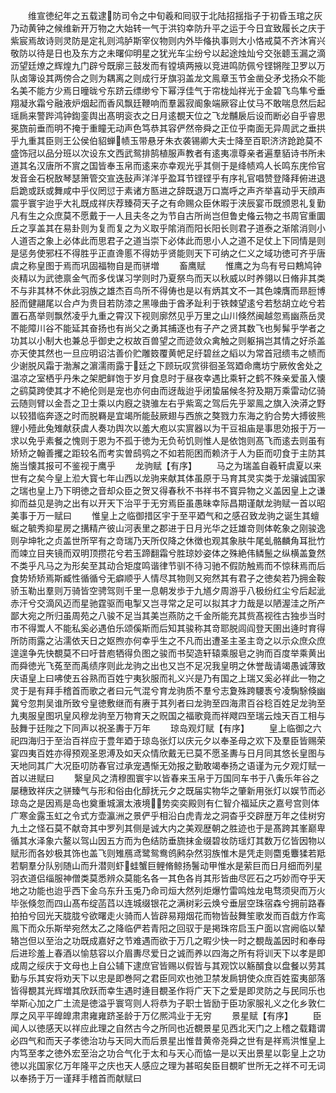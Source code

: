 <!-- { "loadSidebar": true } -->
　　维宣徳纪年之五载逮防司令之中旬羲和囘驭于北陆招揺指子于初昏玉琯之灰乃动黄钟之候维新开万物之大始转一气于洪钧幸防升平之运于今日宜致履长之庆于紫宸焉故诗则灵防是定礼则鸿胪斯宰仪物则内外毕偹执事则大小恪戒莫不齐沐宵兴敬防以待是日也及东方之未曙仰明星之犹光车尘纷兮以起途烛灿兮交张聼玉漏之滴沥望廷燎之辉煌九门辟兮既廓三鼓发而有镗填两掖以竞进鸣防佩兮铿锵陛卫罗以万队卤簿设其两傍合之则为耦离之则成行牙旗羽盖龙文鳯章玉节金凿殳矛戈扬众不能名美不能方少焉日曈昽兮东跻云缥缈兮下幂浮佳气于帘栊灿祥光于金碧飞鸟隼兮垂翔凝氷霜兮融液炉烟起而香风飘廷鞭响而羣嚣寂阍象端厥容止仗马不敢喘息然后起瑶扄来警跸鸿钟鍧銮舆出髙明衮衣之日月逺覩天位之飞龙黼扆后设而断必自乎睿思冕旒前垂而明不掩于重瞳无动声色笃恭其容俨然帝舜之正位乎南面无异周武之垂拱乎九重其臣则王公侯伯貂蝉帻玉带悬牙朱衣袭锡卿大夫士降至百职济济跄跄莫不盛饰冠以品分班以次设东文西武鸳排鹄植服声教者有逺夷凛尊亲者遍羣貊诗书所未道其名汉唐所不賔之国皆奉玉帛而逺来亦幸观光乎其侧于是绛帻鸡人长鸣东庑伶官发音金石柷敔琴瑟箫管交宣迭鼔声洋洋乎盈耳节铿铿乎有序礼官唱赞登降拜俯进退启跪或跃或舞咸中乎仪罔愆于素诸方匦进之辞既退万口嵩呼之声齐举喜动乎天顔声震乎寰宇迨乎大礼既成祥庆荐臻荷天子之有命赐众臣休暇于浃辰宴币既颁恩礼复勤凡有生之众庶莫不愿戴于一人且夫冬之为节自古所尚岂但鲁史偹云物之书周官重圜丘之享盖其在易卦则为复而复之为义取乎隂消而阳长阳长则君子道泰之渐隂消则小人道否之象上必体此而思君子之道当崇下必体此而思小人之道不足仗上下同情是则是惩务使邪枉不得胜乎正直谗慝不得妨乎贤能则天下可纳之仁义之域功徳可齐乎唐虞之称皇图于焉而巩固福物自是而骈増
　　畜鹰赋
　　惟鹰之为鸟有号曰鷞鸠钟炎精以为武徳禀金气而多伐谋习学则时乃夏祭鸟而天以秋威以时养翎以日脩非其类不与非其林不休此羽族之雄杰百鸟所不得俦也是以有炳其文不一其色竦膺而昻脰博胫而健翮尾以合卢为贵目若防漆之黑喙曲于酋矛趾利于铁棘望逺兮若愁胡立屹兮若置石髙举则飘然凌乎九重之霄汉下视则廓然见乎万里之山川倏然闽越忽焉幽燕岳灵不能障川谷不能延其奋扬也有尚父之勇其捕逐也有子产之贤其数飞也髣髴乎学者之功其以小制大也兼总乎御史之权故百兽望之而迹敛众禽触之则躯捐岂其情之好杀盖亦天使其然也一旦应明诏沽善价贮雕笯覆黄帊足纡碧丝之縚以为常首冠缋韦之帻而少谢脱风霜于渤澥之濵濡雨露于廷之下顾玩叹赏徘徊圣驾廼命鹰坊宁厥攸舍处之温凉之室栖乎丹朱之架肥鲜饱于岁月食息时于昼夜幸遇比乘轩之鹤不殊亲爱虽入懐之鹞莫跨使其才不絶伦则是宠也亦何由而迓哉迨乎闭蛰届候冬狩及期万乘雷动亿骑云随则臂以金吾之卫士乘以内廐之骁骓左右乎紫鸾之驾后先乎翠鳯之旗入泱漭之野以较猎临奔逐之时而脱羇是宜竭所能鼔厥翅与西旅之獒戮力东海之豹合势大搏彼熊貍小殪此兔雉献获虞人奏功舆次以羞大庖以实賔器以为干豆祖庙是事思効报于万一求以免乎素餐之愧则于恩为不孤于徳为无负茍饥则惟人是依饱则髙飞而逺去则虽有矫矫之翰善攫之距较名而考实曽鸱鸮之不如若阨困而赖济于人为臣而叨食于主防其施当懐其报可不鉴视于鹰乎
　　龙驹赋【有序】
　　马之为瑞盖自羲轩虞夏以来世有之矣今皇上涖大寳七年山西以龙驹来献其体虽原于马育其灵实类于龙骧诚国家之瑞也皇上乃下明徳之音却众臣之贺又得春秋不书祥书不寳异物之义盖因皇上之谦抑而益见是驹之出有以开天下治平于无穷焉臣虽愚昧幸际昌期谨献龙驹赋一首以昭美事于万一赋曰
　　惟皇上之临御措区宇于至平廼气和之感召致龙驹之诞生其蟺蜒之毓秀抑星房之搆精产彼山河表里之郡进于日月光华之廷雄竒则体乾象之刚骏逸则孕坤牝之贞盖世所罕有之竒瑞乃天所仅降之休徴也观其象肤牛尾虬骼麟角耳批竹而竦立目夹镜而双明顶攒花兮若玉蹄翻霜兮胜琼妙姿体之殊絶伟鳞鬛之纵横盖夐然不类乎凡马之为形矣至其动合矩度鸣谐律节驯不待习驰不假防触焉而不惊秣焉而后食势矫矫焉斯臧性循循兮无癖顺乎人情尽其物则又宛然其有君子之徳矣若乃拥金鞍骄玉勒出羣则万骑皆空骋驾则千里一息朝发歩于九馗夕周游乎八极纷红尘兮后起泚赤汗兮交滴风迈而星驰霆驱而电掣又岂寻常之足可以拟其才力哉是以陋渥洼之所产鄙大宛之所归虽周苑之八骏不足当其美岂燕防之千金所能充其赀髙视徃古独歩当时市不得鬻人不能私奚必遇伯乐颂傒斯而后知其骏称其竒耶脱闾阎登天圉出逄时育得所防雨露之沾濡依天日之妪煦亦何幸乎生之不凡而出遭圣主圣主竒之以示众庶众庶遑遑争先快覩莫不曰吁昔庖牺得负图之骏而书契造轩辕乘服皂之驹而百度举乘黄出而舜徳光飞菟至而禹绩序则此龙驹之出也又岂不足况我皇明之休誉哉请竭愚诚薄致庆语皇上曰咈使五谷熟而百姓宁夷狄服而礼义兴是乃有国之上瑞又奚必祥此一物之灵于是有拜手稽首而歌之者曰元气混兮育龙驹质不羣兮志夐殊跨騕褭兮凌騊駼倏幽冀兮忽荆吴谁所致兮皇徳敷继而有赓于其列者曰龙驹至四海肃百谷稔百姓足龙驹至九夷服皇图巩皇风穆龙驹至万物育天之贶国之福歌竟而祥飕四至瑞云烛天百工相与鼔舞于廷陛之下同声以祝圣夀于万年
　　琼岛观灯赋【有序】
　　皇上临御之六祀四海归于至治百祥应于豊年廼于琼岛张灯以庆元夕以奉圣母之欢下及羣臣皆赐荣宴四夷百姓亦得预观圣恩溥及如天众情欣戴无已莫不愿圣夀与日月同其悠长皇图与天地同其广大况臣叨防春官过承宠遇惭无効报之勤敢竭奉扬之语谨为元夕观灯赋一首以进赋曰
　　繄皇风之清穆囿寰宇以皆春来玉帛于万国同车书于八夤乐年谷之屡穗致祥庆之骈臻气与形和俗由化醇抚元夕之既届实物华之肇新用张灯以娱节而必琼岛之是因焉是岛也奠重城濵太液境势奕奕殿则有仁智介福延庆之嘉号宫则体广寒金露玉虹之令式方壶瀛洲之景俨乎相沿白虎青龙之洞杳乎交辟歴万年之佳树穷九土之怪石莫不献竒其中罗列其侧是诚大内之美观歴朝之胜迹也于是髙跨其峯巅卑循其水泽象六鳌以驾山因五方而为色结防垂旒抹金缀碧妆防瑶灯其数万亿皆因物以赋形而各妙极其饰也盖飞则雉鴈鸢鹭鸳鸯鸧鹒杂然羽族惟木是凭走则麕兎麞猱若羝若駉羣分队别随山而升潜则虾蛙蟹巨鲤脩鲸扬鬐动甲惟水是萦巨而日月细而列星羽衣道侣缁服神僧类莫悉辨众莫能名各一其色各肖其形皆曲尽匠石之巧妙而夺乎天地之功能也迨乎西下金乌东升玉兎乃命司烜大然列炬爆竹雷鸣烛龙电骛须臾而万火毕张倏忽而四山髙布绽菡蓞以连城缀银花之满树彩云焕兮垂层空珠宿森兮拥前路春拍拍兮回光天胧胧兮欲曙走火骑而人皆辟易翔烟花而物皆鼔舞笙歌发而百戱方作鸾鳯下而众乐斯举宛然太乙之降临俨若青阳之回驭于是掲珠帘启玉户面以宫阙临以辇辂岂但以至治之功既成嘉好之节难遇而欲于万几之暇少快一时之覩哉盖因时和奉母后进珍羞上春酒以愉慈容以介眉夀尽爱日之诚而养以四海之所有将训天下以孝是即成周之绥庆于文母也上自公辅下逮庶官皆赐以假皆与其观饮以觞醑食以盘餐以劳其勤与乐其安将劝天下以忠是即巻阿之君臣同欢也弛卫禁发扄钥使众庶百姓蛮夷部落皆得覩其光辉増其欣跃而幸生遇时逄目覩圣作将广天下之爱是即灵防之与民同乐也举斯心加之广土流是徳溢乎寰穹则人将恭为子职士皆励于臣功家服礼义之化乡敦仁厚之风平平皥皥肃肃雍雍跻圣龄于万亿熈鸿业于无穷
　　景星赋【有序】
　　臣闻人以徳感天以祥应此理之自然古今之所同也近覩景星见西北天门之上稽之载籍谓必四气和而天子孝徳治功与天同大而后景星出惟昔黄帝尧舜之世有是祥焉洪惟皇上内笃至孝之徳外宏至治之功合气化于太和与天心而恊一是以天出景星以彰皇上之功徳以兆国家亿万年隆平之庆也天人感应之理为甚昭矣臣目覩旷世所无之祥不可无词以奉扬于万一谨拜手稽首而献赋曰
